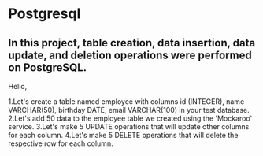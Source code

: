 # Postgresql
In this project, table creation, data insertion, data update, and deletion operations were performed on PostgreSQL.
------------------------
Hello,

1.Let's create a table named employee with columns id (INTEGER), name VARCHAR(50), birthday DATE, email VARCHAR(100) in your test database.
2.Let's add 50 data to the employee table we created using the 'Mockaroo' service.
3.Let's make 5 UPDATE operations that will update other columns for each column.
4.Let's make 5 DELETE operations that will delete the respective row for each column.
